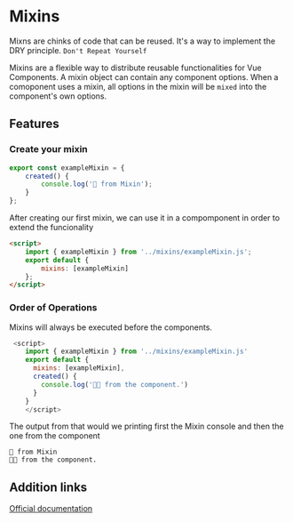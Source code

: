 # Mixins

Mixns are chinks of code that can be reused. It's a way to implement the DRY principle. `Don't Repeat Yourself`

Mixins are a flexible way to distribute reusable functionalities for Vue Components. A mixin object can contain any component options.
When a comoponent uses a mixin, all options in the mixin will be `mixed` into the component's own options.

## Features

### Create your mixin

```js
export const exampleMixin = {
	created() {
		console.log('👋 from Mixin');
	}
};
```

After creating our first mixin, we can use it in a compomponent in order to extend the funcionality

```html
<script>
	import { exampleMixin } from '../mixins/exampleMixin.js';
	export default {
		mixins: [exampleMixin]
	};
</script>
```

### Order of Operations

Mixins will always be executed before the components.

```js
 <script>
    import { exampleMixin } from '../mixins/exampleMixin.js'
    export default {
      mixins: [exampleMixin],
      created() {
        console.log('🤘🏼 from the component.')
      }
    }
    </script>
```

The output from that would we printing first the Mixin console and then the one from the component

```{8}
👋 from Mixin
🤘🏼 from the component.
```

## Addition links

[Official documentation](https://vuejs.org/v2/guide/mixins.html)
